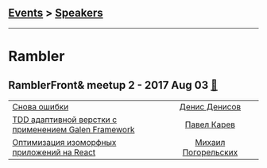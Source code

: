 ## [Events](../README.md) > [Speakers](../speakers.md)
---

# Rambler

## RamblerFront&amp; meetup 2 - 2017 Aug 03 [:movie_camera:](https://www.facebook.com/afishamansarda/videos/ramblerfront-meetup-2/1655421351148577/)
| | | |
| --- | :---: | --- |
| [Снова ошибки](https://www.facebook.com/afishamansarda/videos/ramblerfront-meetup-2/1655421351148577/)  |  [Денис Денисов](../../speakers/Денис%20Денисов.md)  |    |
| [TDD адаптивной верстки c применением Galen Framework](https://www.facebook.com/afishamansarda/videos/ramblerfront-meetup-2/1655421351148577/)  |  [Павел Карев](../../speakers/Павел%20Карев.md)  |    |
| [Оптимизация изоморфных приложений на React](https://www.facebook.com/afishamansarda/videos/ramblerfront-meetup-2/1655421351148577/)  |  [Михаил Погорельских](../../speakers/Михаил%20Погорельских.md)  |    |
